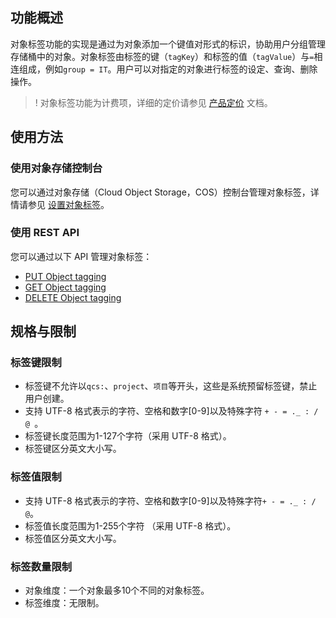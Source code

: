 ## 功能概述

对象标签功能的实现是通过为对象添加一个键值对形式的标识，协助用户分组管理存储桶中的对象。对象标签由标签的键（`tagKey`）和标签的值（`tagValue`）与`=`相连组成，例如`group = IT`。用户可以对指定的对象进行标签的设定、查询、删除操作。

>! 对象标签功能为计费项，详细的定价请参见 [产品定价](https://cloud.tencent.com/document/product/436/6239) 文档。
>

## 使用方法

### 使用对象存储控制台

您可以通过对象存储（Cloud Object Storage，COS）控制台管理对象标签，详情请参见 [设置对象标签](https://cloud.tencent.com/document/product/436/42991)。

### 使用 REST API

您可以通过以下 API 管理对象标签：

- [PUT Object tagging](https://cloud.tencent.com/document/product/436/42997)
- [GET Object  tagging](https://cloud.tencent.com/document/product/436/42998)
- [DELETE Object tagging](https://cloud.tencent.com/document/product/436/42999)

## 规格与限制

### 标签键限制

- 标签键不允许以`qcs:`、`project`、`项目`等开头，这些是系统预留标签键，禁止用户创建。
- 支持 UTF-8 格式表示的字符、空格和数字[0-9]以及特殊字符 `+ - = ._ : / @ `。
- 标签键长度范围为1-127个字符（采用 UTF-8 格式）。
- 标签键区分英文大小写。

### 标签值限制

- 支持 UTF-8 格式表示的字符、空格和数字[0-9]以及特殊字符`+ - = ._ : / @`。
- 标签值长度范围为1-255个字符 （采用 UTF-8 格式）。
- 标签值区分英文大小写。

### 标签数量限制

- 对象维度：一个对象最多10个不同的对象标签。
- 标签维度：无限制。


